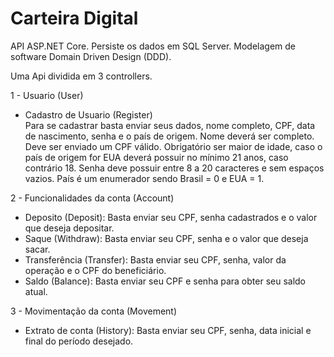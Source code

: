 # Carteira Digital

API ASP.NET Core.
Persiste os dados em SQL Server.
Modelagem de software Domain Driven Design (DDD).

Uma Api dividida em 3 controllers.

1 - Usuario (User) 

* Cadastro de Usuario (Register)  
Para se cadastrar basta enviar seus dados, nome completo, CPF, data de nascimento, senha e o país de origem.
Nome deverá ser completo.
Deve ser enviado um CPF válido.
Obrigatório ser maior de idade, caso o país de origem for EUA deverá possuir no mínimo 21 anos, caso contrário 18.
Senha deve possuir entre 8 a 20 caracteres e sem espaços vazios.
País é um enumerador sendo Brasil = 0 e EUA = 1.

2 - Funcionalidades da conta (Account)

* Deposito (Deposit): Basta enviar seu CPF, senha cadastrados e o valor que deseja depositar.
* Saque (Withdraw): Basta enviar seu CPF, senha e o valor que deseja sacar.
* Transferência (Transfer): Basta enviar seu CPF, senha, valor da operação e o CPF do beneficiário.
* Saldo (Balance): Basta enviar seu CPF e senha para obter seu saldo atual.

3 - Movimentação da conta (Movement)

* Extrato de conta (History): Basta enviar seu CPF, senha, data inicial e final do período desejado. 

